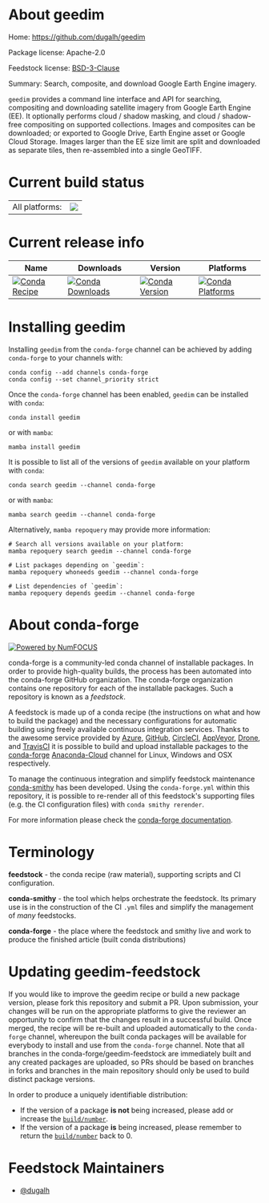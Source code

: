 About geedim
============

Home: https://github.com/dugalh/geedim

Package license: Apache-2.0

Feedstock license: [BSD-3-Clause](https://github.com/conda-forge/geedim-feedstock/blob/main/LICENSE.txt)

Summary: Search, composite, and download Google Earth Engine imagery.

`geedim` provides a command line interface and API for searching, compositing and downloading
satellite imagery from Google Earth Engine (EE).  It optionally performs cloud / shadow
masking, and cloud / shadow-free compositing on supported collections.  Images and composites
can be downloaded; or exported to Google Drive, Earth Engine asset or Google Cloud Storage.
Images larger than the EE size limit are split and downloaded as separate tiles, then
re-assembled into a single GeoTIFF.


Current build status
====================


<table><tr><td>All platforms:</td>
    <td>
      <a href="https://dev.azure.com/conda-forge/feedstock-builds/_build/latest?definitionId=15455&branchName=main">
        <img src="https://dev.azure.com/conda-forge/feedstock-builds/_apis/build/status/geedim-feedstock?branchName=main">
      </a>
    </td>
  </tr>
</table>

Current release info
====================

| Name | Downloads | Version | Platforms |
| --- | --- | --- | --- |
| [![Conda Recipe](https://img.shields.io/badge/recipe-geedim-green.svg)](https://anaconda.org/conda-forge/geedim) | [![Conda Downloads](https://img.shields.io/conda/dn/conda-forge/geedim.svg)](https://anaconda.org/conda-forge/geedim) | [![Conda Version](https://img.shields.io/conda/vn/conda-forge/geedim.svg)](https://anaconda.org/conda-forge/geedim) | [![Conda Platforms](https://img.shields.io/conda/pn/conda-forge/geedim.svg)](https://anaconda.org/conda-forge/geedim) |

Installing geedim
=================

Installing `geedim` from the `conda-forge` channel can be achieved by adding `conda-forge` to your channels with:

```
conda config --add channels conda-forge
conda config --set channel_priority strict
```

Once the `conda-forge` channel has been enabled, `geedim` can be installed with `conda`:

```
conda install geedim
```

or with `mamba`:

```
mamba install geedim
```

It is possible to list all of the versions of `geedim` available on your platform with `conda`:

```
conda search geedim --channel conda-forge
```

or with `mamba`:

```
mamba search geedim --channel conda-forge
```

Alternatively, `mamba repoquery` may provide more information:

```
# Search all versions available on your platform:
mamba repoquery search geedim --channel conda-forge

# List packages depending on `geedim`:
mamba repoquery whoneeds geedim --channel conda-forge

# List dependencies of `geedim`:
mamba repoquery depends geedim --channel conda-forge
```


About conda-forge
=================

[![Powered by
NumFOCUS](https://img.shields.io/badge/powered%20by-NumFOCUS-orange.svg?style=flat&colorA=E1523D&colorB=007D8A)](https://numfocus.org)

conda-forge is a community-led conda channel of installable packages.
In order to provide high-quality builds, the process has been automated into the
conda-forge GitHub organization. The conda-forge organization contains one repository
for each of the installable packages. Such a repository is known as a *feedstock*.

A feedstock is made up of a conda recipe (the instructions on what and how to build
the package) and the necessary configurations for automatic building using freely
available continuous integration services. Thanks to the awesome service provided by
[Azure](https://azure.microsoft.com/en-us/services/devops/), [GitHub](https://github.com/),
[CircleCI](https://circleci.com/), [AppVeyor](https://www.appveyor.com/),
[Drone](https://cloud.drone.io/welcome), and [TravisCI](https://travis-ci.com/)
it is possible to build and upload installable packages to the
[conda-forge](https://anaconda.org/conda-forge) [Anaconda-Cloud](https://anaconda.org/)
channel for Linux, Windows and OSX respectively.

To manage the continuous integration and simplify feedstock maintenance
[conda-smithy](https://github.com/conda-forge/conda-smithy) has been developed.
Using the ``conda-forge.yml`` within this repository, it is possible to re-render all of
this feedstock's supporting files (e.g. the CI configuration files) with ``conda smithy rerender``.

For more information please check the [conda-forge documentation](https://conda-forge.org/docs/).

Terminology
===========

**feedstock** - the conda recipe (raw material), supporting scripts and CI configuration.

**conda-smithy** - the tool which helps orchestrate the feedstock.
                   Its primary use is in the construction of the CI ``.yml`` files
                   and simplify the management of *many* feedstocks.

**conda-forge** - the place where the feedstock and smithy live and work to
                  produce the finished article (built conda distributions)


Updating geedim-feedstock
=========================

If you would like to improve the geedim recipe or build a new
package version, please fork this repository and submit a PR. Upon submission,
your changes will be run on the appropriate platforms to give the reviewer an
opportunity to confirm that the changes result in a successful build. Once
merged, the recipe will be re-built and uploaded automatically to the
`conda-forge` channel, whereupon the built conda packages will be available for
everybody to install and use from the `conda-forge` channel.
Note that all branches in the conda-forge/geedim-feedstock are
immediately built and any created packages are uploaded, so PRs should be based
on branches in forks and branches in the main repository should only be used to
build distinct package versions.

In order to produce a uniquely identifiable distribution:
 * If the version of a package **is not** being increased, please add or increase
   the [``build/number``](https://docs.conda.io/projects/conda-build/en/latest/resources/define-metadata.html#build-number-and-string).
 * If the version of a package **is** being increased, please remember to return
   the [``build/number``](https://docs.conda.io/projects/conda-build/en/latest/resources/define-metadata.html#build-number-and-string)
   back to 0.

Feedstock Maintainers
=====================

* [@dugalh](https://github.com/dugalh/)

